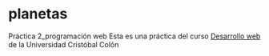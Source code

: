 # planetas
Práctica 2_programación web
Esta es una práctica del curso [Desarrollo web]([https://av-exactas.ucc.mx/course/view.php?id=170]) de la Universidad Cristóbal Colón
